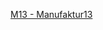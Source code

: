 [M13 - Manufaktur13](https://github.com/thoreg/m13/tree/main/m13/static/img/Manufaktur13_Plakat_2020.jpg)